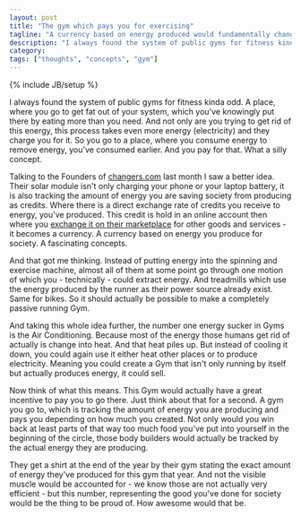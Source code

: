```yaml
---
layout: post
title: "The gym which pays you for exercising"
tagline: "A currency based on energy produced would fundamentally change how we do business."
description: "I always found the system of public gyms for fitness kinda odd. A place, where you go to get fat out of your system, which you've knowingly put there by eating more than you need. And not only are you trying to get rid of this energy, this process takes even more energy (electricity) and they charge you for it. So you go to a place, where you consume energy to remove energy, you've consumed earlier. And you pay for that. What a silly concept."
category: 
tags: ["thoughts", "concepts", "gym"]
---
```

{% include JB/setup %}

I always found the system of public gyms for fitness kinda odd. A place, where you go to get fat out of your system, which you've knowingly put there by eating more than you need. And not only are you trying to get rid of this energy, this process takes even more energy (electricity) and they charge you for it. So you go to a place, where you consume energy to remove energy, you've consumed earlier. And you pay for that. What a silly concept.

Talking to the Founders of [changers.com](https://www.changers.com/en) last month I saw a better idea. Their solar module isn't only charging your phone or your laptop battery, it is also tracking the amount of energy you are saving society from producing as credits. Where there is a direct exchange rate of credits you receive to energy, you've produced. This credit is hold in an online account then where you [exchange it on their marketplace](http://www.changers.com/marketplace/) for other goods and services - it becomes a currency. A currency based on energy you produce for society. A fascinating concepts.

And that got me thinking. Instead of putting energy into the spinning and exercise machine, almost all of them at some point go through one motion of which you - technically - could extract energy. And treadmills which use the energy produced by the runner as their power source already exist. Same for bikes. So it should actually be possible to make a completely passive running Gym. 

And taking this whole idea further, the number one energy sucker in Gyms is the Air Conditioning. Because most of the energy those humans get rid of actually is change into heat. And that heat piles up. But instead of cooling it down, you could again use it either heat other places or to produce electricity. Meaning you could create a Gym that isn't only running by itself but actually produces energy, it could sell.

Now think of what this means. This Gym would actually have a great incentive to pay you to go there. Just think about that for a second. A gym you go to, which is tracking the amount of energy you are producing and pays you depending on how much you created. Not only would you win back at least parts of that way too much food you've put into yourself in the beginning of the circle, those body builders would actually be tracked by the actual energy they are producing.

They get a shirt at the end of the year by their gym stating the exact amount of energy they've produced for this gym that year. And not the visible muscle would be accounted for - we know those are not actually very efficient - but this number, representing the good you've done for society would be the thing to be proud of. How awesome would that be.